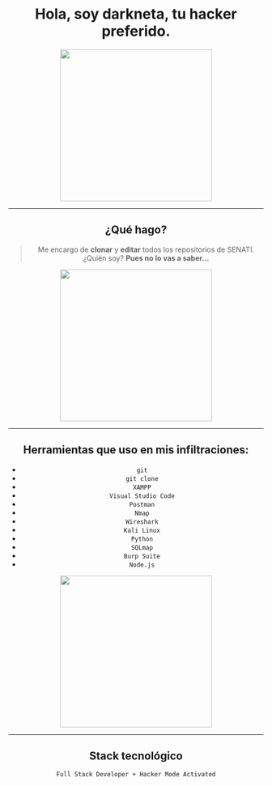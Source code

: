 <div align="center">

# Hola, soy **darkneta**, tu hacker preferido.

<img src="https://media.giphy.com/media/l0HlNQ03J5JxX6lva/giphy.gif" width="300px"/>

---

## ¿Qué hago?

> Me encargo de **clonar** y **editar** todos los repositorios de SENATI.  
> ¿Quién soy? **Pues no lo vas a saber...**

<img src="https://media.giphy.com/media/Q56ZI04r6CakM/giphy.gif" width="300px"/>

---

## Herramientas que uso en mis infiltraciones:

- `git`  
- `git clone`  
- `XAMPP`  
- `Visual Studio Code`  
- `Postman`  
- `Nmap`  
- `Wireshark`  
- `Kali Linux`  
- `Python`  
- `SQLmap`  
- `Burp Suite`  
- `Node.js`

<img src="https://media.giphy.com/media/fdLRZWrnmK2k3PqfuE/giphy.gif" width="300px"/>

---

## Stack tecnológico

```bash
Full Stack Developer + Hacker Mode Activated
